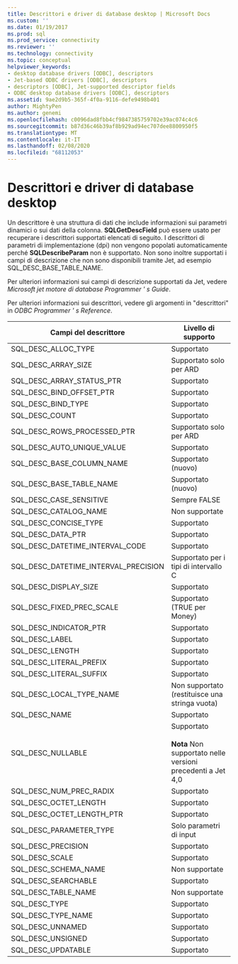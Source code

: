 ```yaml
---
title: Descrittori e driver di database desktop | Microsoft Docs
ms.custom: ''
ms.date: 01/19/2017
ms.prod: sql
ms.prod_service: connectivity
ms.reviewer: ''
ms.technology: connectivity
ms.topic: conceptual
helpviewer_keywords:
- desktop database drivers [ODBC], descriptors
- Jet-based ODBC drivers [ODBC], descriptors
- descriptors [ODBC], Jet-supported descriptor fields
- ODBC desktop database drivers [ODBC], descriptors
ms.assetid: 9ae2d9b5-365f-4f0a-9116-defe9498b401
author: MightyPen
ms.author: genemi
ms.openlocfilehash: c0096dad8fbb4cf9847385759702e39ac074c4c6
ms.sourcegitcommit: b87d36c46b39af8b929ad94ec707dee8800950f5
ms.translationtype: MT
ms.contentlocale: it-IT
ms.lasthandoff: 02/08/2020
ms.locfileid: "68112053"
---
```

# <a name="descriptors-and-desktop-database-drivers"></a>Descrittori e driver di database desktop
Un descrittore è una struttura di dati che include informazioni sui parametri dinamici o sui dati della colonna. **SQLGetDescField** può essere usato per recuperare i descrittori supportati elencati di seguito. I descrittori di parametri di implementazione (dpi) non vengono popolati automaticamente perché **SQLDescribeParam** non è supportato. Non sono inoltre supportati i campi di descrizione che non sono disponibili tramite Jet, ad esempio SQL_DESC_BASE_TABLE_NAME.  
  
 Per ulteriori informazioni sui campi di descrizione supportati da Jet, vedere *Microsoft jet motore di database Programmer ' s Guide*.  
  
 Per ulteriori informazioni sui descrittori, vedere gli argomenti in "descrittori" in *ODBC Programmer ' s Reference*.  
  
|Campi del descrittore|Livello di supporto|  
|-----------------------|-------------------|  
|SQL_DESC_ALLOC_TYPE|Supportato|  
|SQL_DESC_ARRAY_SIZE|Supportato solo per ARD|  
|SQL_DESC_ARRAY_STATUS_PTR|Supportato|  
|SQL_DESC_BIND_OFFSET_PTR|Supportato|  
|SQL_DESC_BIND_TYPE|Supportato|  
|SQL_DESC_COUNT|Supportato|  
|SQL_DESC_ROWS_PROCESSED_PTR|Supportato solo per ARD|  
|SQL_DESC_AUTO_UNIQUE_VALUE|Supportato|  
|SQL_DESC_BASE_COLUMN_NAME|Supportato (nuovo)|  
|SQL_DESC_BASE_TABLE_NAME|Supportato (nuovo)|  
|SQL_DESC_CASE_SENSITIVE|Sempre FALSE|  
|SQL_DESC_CATALOG_NAME|Non supportate|  
|SQL_DESC_CONCISE_TYPE|Supportato|  
|SQL_DESC_DATA_PTR|Supportato|  
|SQL_DESC_DATETIME_INTERVAL_CODE|Supportato|  
|SQL_DESC_DATETIME_INTERVAL_PRECISION|Supportato per i tipi di intervallo C|  
|SQL_DESC_DISPLAY_SIZE|Supportato|  
|SQL_DESC_FIXED_PREC_SCALE|Supportato (TRUE per Money)|  
|SQL_DESC_INDICATOR_PTR|Supportato|  
|SQL_DESC_LABEL|Supportato|  
|SQL_DESC_LENGTH|Supportato|  
|SQL_DESC_LITERAL_PREFIX|Supportato|  
|SQL_DESC_LITERAL_SUFFIX|Supportato|  
|SQL_DESC_LOCAL_TYPE_NAME|Non supportato (restituisce una stringa vuota)|  
|SQL_DESC_NAME|Supportato|  
|SQL_DESC_NULLABLE|Supportato<br /><br /> **Nota** Non supportato nelle versioni precedenti a Jet 4,0|  
|SQL_DESC_NUM_PREC_RADIX|Supportato|  
|SQL_DESC_OCTET_LENGTH|Supportato|  
|SQL_DESC_OCTET_LENGTH_PTR|Supportato|  
|SQL_DESC_PARAMETER_TYPE|Solo parametri di input|  
|SQL_DESC_PRECISION|Supportato|  
|SQL_DESC_SCALE|Supportato|  
|SQL_DESC_SCHEMA_NAME|Non supportate|  
|SQL_DESC_SEARCHABLE|Supportato|  
|SQL_DESC_TABLE_NAME|Non supportate|  
|SQL_DESC_TYPE|Supportato|  
|SQL_DESC_TYPE_NAME|Supportato|  
|SQL_DESC_UNNAMED|Supportato|  
|SQL_DESC_UNSIGNED|Supportato|  
|SQL_DESC_UPDATABLE|Supportato|
